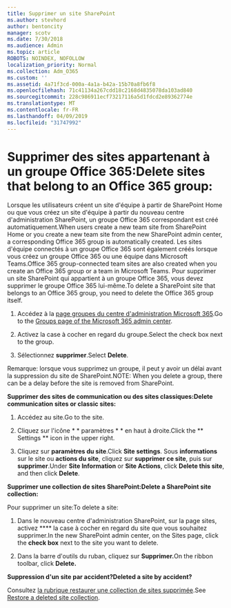 ```yaml
---
title: Supprimer un site SharePoint
ms.author: stevhord
author: bentoncity
manager: scotv
ms.date: 7/30/2018
ms.audience: Admin
ms.topic: article
ROBOTS: NOINDEX, NOFOLLOW
localization_priority: Normal
ms.collection: Adm_O365
ms.custom: ''
ms.assetid: 4a71f3cd-000a-4a1a-b42a-15b70a8fb6f8
ms.openlocfilehash: 71c41134a267cdd18c2168d4835078da103ad840
ms.sourcegitcommit: 228c986911ecf73217116a5d1fdcd2e89362774e
ms.translationtype: MT
ms.contentlocale: fr-FR
ms.lasthandoff: 04/09/2019
ms.locfileid: "31747992"
---
```

# <a name="delete-sites-that-belong-to-an-office-365-group"></a><span data-ttu-id="964d0-102">Supprimer des sites appartenant à un groupe Office 365:</span><span class="sxs-lookup"><span data-stu-id="964d0-102">Delete sites that belong to an Office 365 group:</span></span>

<span data-ttu-id="964d0-103">Lorsque les utilisateurs créent un site d'équipe à partir de SharePoint Home ou que vous créez un site d'équipe à partir du nouveau centre d'administration SharePoint, un groupe Office 365 correspondant est créé automatiquement.</span><span class="sxs-lookup"><span data-stu-id="964d0-103">When users create a new team site from SharePoint Home or you create a new team site from the new SharePoint admin center, a corresponding Office 365 group is automatically created.</span></span> <span data-ttu-id="964d0-104">Les sites d'équipe connectés à un groupe Office 365 sont également créés lorsque vous créez un groupe Office 365 ou une équipe dans Microsoft Teams.</span><span class="sxs-lookup"><span data-stu-id="964d0-104">Office 365 group-connected team sites are also created when you create an Office 365 group or a team in Microsoft Teams.</span></span> <span data-ttu-id="964d0-105">Pour supprimer un site SharePoint qui appartient à un groupe Office 365, vous devez supprimer le groupe Office 365 lui-même.</span><span class="sxs-lookup"><span data-stu-id="964d0-105">To delete a SharePoint site that belongs to an Office 365 group, you need to delete the Office 365 group itself.</span></span> 
  
1. <span data-ttu-id="964d0-106">Accédez à la [page groupes du centre d'administration Microsoft 365](https://portal.office.com/adminportal/home#/groups).</span><span class="sxs-lookup"><span data-stu-id="964d0-106">Go to the [Groups page of the Microsoft 365 admin center](https://portal.office.com/adminportal/home#/groups).</span></span>
    
2. <span data-ttu-id="964d0-107">Activez la case à cocher en regard du groupe.</span><span class="sxs-lookup"><span data-stu-id="964d0-107">Select the check box next to the group.</span></span>
    
3. <span data-ttu-id="964d0-108">Sélectionnez **supprimer**.</span><span class="sxs-lookup"><span data-stu-id="964d0-108">Select **Delete**.</span></span>
    
<span data-ttu-id="964d0-109">Remarque: lorsque vous supprimez un groupe, il peut y avoir un délai avant la suppression du site de SharePoint.</span><span class="sxs-lookup"><span data-stu-id="964d0-109">NOTE: When you delete a group, there can be a delay before the site is removed from SharePoint.</span></span>
  
**<span data-ttu-id="964d0-110">Supprimer des sites de communication ou des sites classiques:</span><span class="sxs-lookup"><span data-stu-id="964d0-110">Delete communication sites or classic sites:</span></span>**

1. <span data-ttu-id="964d0-111">Accédez au site.</span><span class="sxs-lookup"><span data-stu-id="964d0-111">Go to the site.</span></span>
  
2. <span data-ttu-id="964d0-112">Cliquez sur l'icône \* \* paramètres \* \* en haut à droite.</span><span class="sxs-lookup"><span data-stu-id="964d0-112">Click the \*\* Settings \*\* icon in the upper right.</span></span> 
  
3. <span data-ttu-id="964d0-113">Cliquez sur **paramètres du site**.</span><span class="sxs-lookup"><span data-stu-id="964d0-113">Click **Site settings**.</span></span> <span data-ttu-id="964d0-114">Sous **informations** sur le site ou **actions du site**, cliquez sur **supprimer ce site**, puis sur **supprimer**.</span><span class="sxs-lookup"><span data-stu-id="964d0-114">Under **Site Information** or **Site Actions**, click **Delete this site**, and then click **Delete**.</span></span>
  
**<span data-ttu-id="964d0-115">Supprimer une collection de sites SharePoint:</span><span class="sxs-lookup"><span data-stu-id="964d0-115">Delete a SharePoint site collection:</span></span>**

<span data-ttu-id="964d0-116">Pour supprimer un site:</span><span class="sxs-lookup"><span data-stu-id="964d0-116">To delete a site:</span></span>
  
1. <span data-ttu-id="964d0-117">Dans le nouveau centre d'administration SharePoint, sur la page sites, activez \*\*\*\* la case à cocher en regard du site que vous souhaitez supprimer.</span><span class="sxs-lookup"><span data-stu-id="964d0-117">In the new SharePoint admin center, on the Sites page, click the **check box** next to the site you want to delete.</span></span> 
    
2. <span data-ttu-id="964d0-118">Dans la barre d'outils du ruban, cliquez sur **Supprimer.**</span><span class="sxs-lookup"><span data-stu-id="964d0-118">On the ribbon toolbar, click **Delete.**</span></span>
    
**<span data-ttu-id="964d0-119">Suppression d'un site par accident?</span><span class="sxs-lookup"><span data-stu-id="964d0-119">Deleted a site by accident?</span></span>**

<span data-ttu-id="964d0-120">Consultez [la rubrique restaurer une collection de sites supprimée](https://go.microsoft.com/fwlink/?linkid=867660).</span><span class="sxs-lookup"><span data-stu-id="964d0-120">See [Restore a deleted site collection](https://go.microsoft.com/fwlink/?linkid=867660).</span></span>
  


